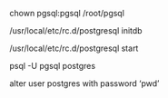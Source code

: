 chown pgsql:pgsql /root/pgsql

/usr/local/etc/rc.d/postgresql initdb

/usr/local/etc/rc.d/postgresql start

psql -U pgsql postgres

alter user postgres with password ‘pwd’

